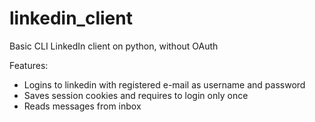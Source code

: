 # linkedin_client
Basic CLI LinkedIn client on python, without OAuth

Features:
* Logins to linkedin with registered e-mail as username and password
* Saves session cookies and requires to login only once
* Reads messages from inbox
